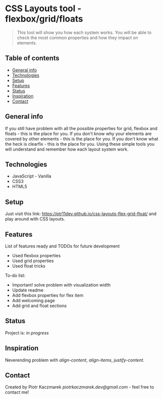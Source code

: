 # CSS Layouts tool - flexbox/grid/floats

> This tool will show you how each system works. You will be able to check the most common properties and how they impact on elements.

## Table of contents

- [General info](#general-info)
- [Technologies](#technologies)
- [Setup](#setup)
- [Features](#features)
- [Status](#status)
- [Inspiration](#inspiration)
- [Contact](#contact)

## General info

If you still have problem with all the possible properties for grid, flexbox and floats - this is the place for you.
If you don't know why your elements are covered by other elements - this is the place for you.
If you don't know what the heck is clearfix - this is the place for you.
Using these simple tools you will understand and remember how each layout system work.

## Technologies

- JavaScript - Vanilla
- CSS3
- HTML5

## Setup

Just visit this link: https://ptr11dev.github.io/css-layouts-flex-grid-float/ and play around with CSS layouts.

## Features

List of features ready and TODOs for future development

- Used flexbox properties
- Used grid properties
- Used float tricks

To-do list:

- Important! solve problem with visualization width
- Update readme
- Add flexbox properties for flex item
- Add welcoming page
- Add grid and float sections

## Status

Project is: _in progress_

## Inspiration

Neverending problem with _align-content_, _align-items_, _justify-content_.

## Contact

Created by Piotr Kaczmarek _piotrkaczmarek.dev@gmail.com_ - feel free to contact me!
